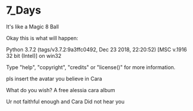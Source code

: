 # 7_Days
It's like a Magic 8 Ball

<p>Okay this is what will happen:</p>
<p>Python 3.7.2 (tags/v3.7.2:9a3ffc0492, Dec 23 2018, 22:20:52) [MSC v.1916 32 bit (Intel)] on win32</p>
<p>Type "help", "copyright", "credits" or "license()" for more information.</p>

<p>pls insert the avatar you believe in Cara</p>
<p>What do you wish? A free alessia cara album</p>
<p>Ur not faithful enough and Cara Did not hear you</p>
